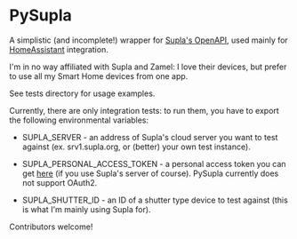PySupla
=======

A simplistic (and incomplete!) wrapper for [Supla's OpenAPI](https://cloud.supla.org/api/docs.html), used mainly for [HomeAssistant](https://www.home-assistant.io/) integration.

I'm in no way affiliated with Supla and Zamel: I love their devices, but prefer to use all my Smart Home devices from one app.

See tests directory for usage examples.

Currently, there are only integration tests: to run them, you have to export the following environmental variables:

* SUPLA_SERVER - an address of Supla's cloud server you want to test against (ex. srv1.supla.org, or (better) your own test instance).

* SUPLA_PERSONAL_ACCESS_TOKEN - a personal access token you can get [here](https://cloud.supla.org/integrations/tokens) (if you use Supla's server of course). PySupla currently does not support OAuth2.

* SUPLA_SHUTTER_ID - an ID of a shutter type device to test against (this is what I'm mainly using Supla for).

Contributors welcome!
